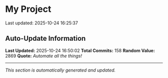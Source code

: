 # My Project


Last updated: 2025-10-24 16:25:37






























































































































































## Auto-Update Information

**Last Updated:** 2025-10-24 16:50:02
**Total Commits:** 158
**Random Value:** 2869
**Quote:** _Automate all the things!_

---
_This section is automatically generated and updated._
